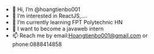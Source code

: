 - 👋 Hi, I’m @hoangtienbo001
- 👀 I’m interested in ReactJS,....
- 🌱 I’m currently learning FPT Polytechnic HN
- 💞️ I want to become a javaweb intern
- 📫 Reach me by email:Hoangtienbo001@gmail.com or phone:0888414858

<!---
hoangtienbo001/hoangtienbo001 is a ✨ special ✨ repository because its `README.md` (this file) appears on your GitHub profile.
You can click the Preview link to take a look at your changes.
--->
